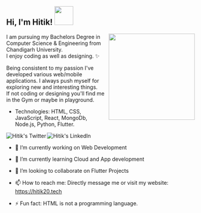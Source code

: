 <h2> Hi, I'm Hitik! <img src="https://media.giphy.com/media/L8K62iTDkzGX6/giphy.gif" width="50"></h2>

<img align='right' src="https://media.giphy.com/media/yU0vrGBTI6TKg/giphy.gif" width="230">

I am pursuing my Bachelors Degree in Computer Science & Engineering from Chandigarh University.<br>
I enjoy coding as well as designing. :sparkles: <br>


Being consistent to my passion I've developed various web/mobile applications. I always push myself for exploring new and interesting things. <br>
If not coding or designing you'll find me in the Gym or maybe in playground.

-  Technologies: HTML, CSS, JavaScript, React, MongoDb, Node.js, Python, Flutter.

<a href="https://twitter.com/SainiHitik">
  <img align="left" alt="Hitik's Twitter" src="https://img.icons8.com/bubbles/50/000000/twitter.png"/>
</a>

<a href="https://www.linkedin.com/in/hitik-saini-042691193/">
  <img align="left" alt="Hitik's LinkedIn" src="https://img.icons8.com/bubbles/50/000000/linkedin.png"/>
</a>
<br>

- 🔭 I’m currently working on Web Development
- 🌱 I’m currently learning Cloud and App development
- 👯 I’m looking to collaborate on Flutter Projects
- 📫 How to reach me: Directly message me or visit my website: https://hitik20.tech

- ⚡ Fun fact: HTML is not a programming language.
